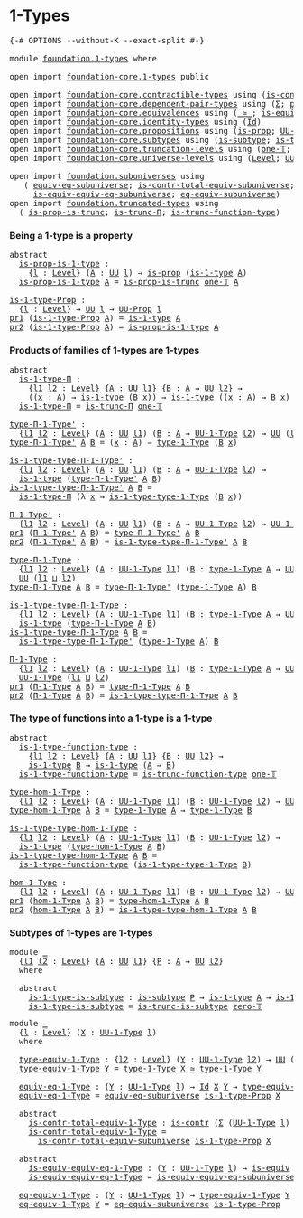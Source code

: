 # 1-Types

<pre class="Agda"><a id="20" class="Symbol">{-#</a> <a id="24" class="Keyword">OPTIONS</a> <a id="32" class="Pragma">--without-K</a> <a id="44" class="Pragma">--exact-split</a> <a id="58" class="Symbol">#-}</a>

<a id="63" class="Keyword">module</a> <a id="70" href="foundation.1-types.html" class="Module">foundation.1-types</a> <a id="89" class="Keyword">where</a>

<a id="96" class="Keyword">open</a> <a id="101" class="Keyword">import</a> <a id="108" href="foundation-core.1-types.html" class="Module">foundation-core.1-types</a> <a id="132" class="Keyword">public</a>

<a id="140" class="Keyword">open</a> <a id="145" class="Keyword">import</a> <a id="152" href="foundation-core.contractible-types.html" class="Module">foundation-core.contractible-types</a> <a id="187" class="Keyword">using</a> <a id="193" class="Symbol">(</a><a id="194" href="foundation-core.contractible-types.html#925" class="Function">is-contr</a><a id="202" class="Symbol">)</a>
<a id="204" class="Keyword">open</a> <a id="209" class="Keyword">import</a> <a id="216" href="foundation-core.dependent-pair-types.html" class="Module">foundation-core.dependent-pair-types</a> <a id="253" class="Keyword">using</a> <a id="259" class="Symbol">(</a><a id="260" href="foundation-core.dependent-pair-types.html#502" class="Record">Σ</a><a id="261" class="Symbol">;</a> <a id="263" href="foundation-core.dependent-pair-types.html#575" class="InductiveConstructor">pair</a><a id="267" class="Symbol">;</a> <a id="269" href="foundation-core.dependent-pair-types.html#592" class="Field">pr1</a><a id="272" class="Symbol">;</a> <a id="274" href="foundation-core.dependent-pair-types.html#604" class="Field">pr2</a><a id="277" class="Symbol">)</a>
<a id="279" class="Keyword">open</a> <a id="284" class="Keyword">import</a> <a id="291" href="foundation-core.equivalences.html" class="Module">foundation-core.equivalences</a> <a id="320" class="Keyword">using</a> <a id="326" class="Symbol">(</a><a id="327" href="foundation-core.equivalences.html#1607" class="Function Operator">_≃_</a><a id="330" class="Symbol">;</a> <a id="332" href="foundation-core.equivalences.html#1542" class="Function">is-equiv</a><a id="340" class="Symbol">)</a>
<a id="342" class="Keyword">open</a> <a id="347" class="Keyword">import</a> <a id="354" href="foundation-core.identity-types.html" class="Module">foundation-core.identity-types</a> <a id="385" class="Keyword">using</a> <a id="391" class="Symbol">(</a><a id="392" href="foundation-core.identity-types.html#641" class="Datatype">Id</a><a id="394" class="Symbol">)</a>
<a id="396" class="Keyword">open</a> <a id="401" class="Keyword">import</a> <a id="408" href="foundation-core.propositions.html" class="Module">foundation-core.propositions</a> <a id="437" class="Keyword">using</a> <a id="443" class="Symbol">(</a><a id="444" href="foundation-core.propositions.html#1246" class="Function">is-prop</a><a id="451" class="Symbol">;</a> <a id="453" href="foundation-core.propositions.html#1322" class="Function">UU-Prop</a><a id="460" class="Symbol">)</a>
<a id="462" class="Keyword">open</a> <a id="467" class="Keyword">import</a> <a id="474" href="foundation-core.subtypes.html" class="Module">foundation-core.subtypes</a> <a id="499" class="Keyword">using</a> <a id="505" class="Symbol">(</a><a id="506" href="foundation-core.subtypes.html#1875" class="Function">is-subtype</a><a id="516" class="Symbol">;</a> <a id="518" href="foundation-core.subtypes.html#3910" class="Function">is-trunc-is-subtype</a><a id="537" class="Symbol">)</a>
<a id="539" class="Keyword">open</a> <a id="544" class="Keyword">import</a> <a id="551" href="foundation-core.truncation-levels.html" class="Module">foundation-core.truncation-levels</a> <a id="585" class="Keyword">using</a> <a id="591" class="Symbol">(</a><a id="592" href="foundation-core.truncation-levels.html#517" class="Function">one-𝕋</a><a id="597" class="Symbol">;</a> <a id="599" href="foundation-core.truncation-levels.html#479" class="Function">zero-𝕋</a><a id="605" class="Symbol">)</a>
<a id="607" class="Keyword">open</a> <a id="612" class="Keyword">import</a> <a id="619" href="foundation-core.universe-levels.html" class="Module">foundation-core.universe-levels</a> <a id="651" class="Keyword">using</a> <a id="657" class="Symbol">(</a><a id="658" href="Agda.Primitive.html#597" class="Postulate">Level</a><a id="663" class="Symbol">;</a> <a id="665" href="foundation-core.universe-levels.html#222" class="Primitive">UU</a><a id="667" class="Symbol">;</a> <a id="669" href="Agda.Primitive.html#810" class="Primitive Operator">_⊔_</a><a id="672" class="Symbol">)</a>

<a id="675" class="Keyword">open</a> <a id="680" class="Keyword">import</a> <a id="687" href="foundation.subuniverses.html" class="Module">foundation.subuniverses</a> <a id="711" class="Keyword">using</a>
   <a id="720" class="Symbol">(</a> <a id="722" href="foundation.subuniverses.html#2900" class="Function">equiv-eq-subuniverse</a><a id="742" class="Symbol">;</a> <a id="744" href="foundation.subuniverses.html#3106" class="Function">is-contr-total-equiv-subuniverse</a><a id="776" class="Symbol">;</a>
     <a id="783" href="foundation.subuniverses.html#3486" class="Function">is-equiv-equiv-eq-subuniverse</a><a id="812" class="Symbol">;</a> <a id="814" href="foundation.subuniverses.html#3843" class="Function">eq-equiv-subuniverse</a><a id="834" class="Symbol">)</a>
<a id="836" class="Keyword">open</a> <a id="841" class="Keyword">import</a> <a id="848" href="foundation.truncated-types.html" class="Module">foundation.truncated-types</a> <a id="875" class="Keyword">using</a>
  <a id="883" class="Symbol">(</a> <a id="885" href="foundation.truncated-types.html#4273" class="Function">is-prop-is-trunc</a><a id="901" class="Symbol">;</a> <a id="903" href="foundation.truncated-types.html#1411" class="Function">is-trunc-Π</a><a id="913" class="Symbol">;</a> <a id="915" href="foundation.truncated-types.html#3261" class="Function">is-trunc-function-type</a><a id="937" class="Symbol">)</a>
</pre>
### Being a 1-type is a property

<pre class="Agda"><a id="986" class="Keyword">abstract</a>
  <a id="is-prop-is-1-type"></a><a id="997" href="foundation.1-types.html#997" class="Function">is-prop-is-1-type</a> <a id="1015" class="Symbol">:</a>
    <a id="1021" class="Symbol">{</a><a id="1022" href="foundation.1-types.html#1022" class="Bound">l</a> <a id="1024" class="Symbol">:</a> <a id="1026" href="Agda.Primitive.html#597" class="Postulate">Level</a><a id="1031" class="Symbol">}</a> <a id="1033" class="Symbol">(</a><a id="1034" href="foundation.1-types.html#1034" class="Bound">A</a> <a id="1036" class="Symbol">:</a> <a id="1038" href="foundation-core.universe-levels.html#222" class="Primitive">UU</a> <a id="1041" href="foundation.1-types.html#1022" class="Bound">l</a><a id="1042" class="Symbol">)</a> <a id="1044" class="Symbol">→</a> <a id="1046" href="foundation-core.propositions.html#1246" class="Function">is-prop</a> <a id="1054" class="Symbol">(</a><a id="1055" href="foundation-core.1-types.html#654" class="Function">is-1-type</a> <a id="1065" href="foundation.1-types.html#1034" class="Bound">A</a><a id="1066" class="Symbol">)</a>
  <a id="1070" href="foundation.1-types.html#997" class="Function">is-prop-is-1-type</a> <a id="1088" href="foundation.1-types.html#1088" class="Bound">A</a> <a id="1090" class="Symbol">=</a> <a id="1092" href="foundation.truncated-types.html#4273" class="Function">is-prop-is-trunc</a> <a id="1109" href="foundation-core.truncation-levels.html#517" class="Function">one-𝕋</a> <a id="1115" href="foundation.1-types.html#1088" class="Bound">A</a>

<a id="is-1-type-Prop"></a><a id="1118" href="foundation.1-types.html#1118" class="Function">is-1-type-Prop</a> <a id="1133" class="Symbol">:</a>
  <a id="1137" class="Symbol">{</a><a id="1138" href="foundation.1-types.html#1138" class="Bound">l</a> <a id="1140" class="Symbol">:</a> <a id="1142" href="Agda.Primitive.html#597" class="Postulate">Level</a><a id="1147" class="Symbol">}</a> <a id="1149" class="Symbol">→</a> <a id="1151" href="foundation-core.universe-levels.html#222" class="Primitive">UU</a> <a id="1154" href="foundation.1-types.html#1138" class="Bound">l</a> <a id="1156" class="Symbol">→</a> <a id="1158" href="foundation-core.propositions.html#1322" class="Function">UU-Prop</a> <a id="1166" href="foundation.1-types.html#1138" class="Bound">l</a>
<a id="1168" href="foundation-core.dependent-pair-types.html#592" class="Field">pr1</a> <a id="1172" class="Symbol">(</a><a id="1173" href="foundation.1-types.html#1118" class="Function">is-1-type-Prop</a> <a id="1188" href="foundation.1-types.html#1188" class="Bound">A</a><a id="1189" class="Symbol">)</a> <a id="1191" class="Symbol">=</a> <a id="1193" href="foundation-core.1-types.html#654" class="Function">is-1-type</a> <a id="1203" href="foundation.1-types.html#1188" class="Bound">A</a>
<a id="1205" href="foundation-core.dependent-pair-types.html#604" class="Field">pr2</a> <a id="1209" class="Symbol">(</a><a id="1210" href="foundation.1-types.html#1118" class="Function">is-1-type-Prop</a> <a id="1225" href="foundation.1-types.html#1225" class="Bound">A</a><a id="1226" class="Symbol">)</a> <a id="1228" class="Symbol">=</a> <a id="1230" href="foundation.1-types.html#997" class="Function">is-prop-is-1-type</a> <a id="1248" href="foundation.1-types.html#1225" class="Bound">A</a>
</pre>
### Products of families of 1-types are 1-types

<pre class="Agda"><a id="1312" class="Keyword">abstract</a>
  <a id="is-1-type-Π"></a><a id="1323" href="foundation.1-types.html#1323" class="Function">is-1-type-Π</a> <a id="1335" class="Symbol">:</a>
    <a id="1341" class="Symbol">{</a><a id="1342" href="foundation.1-types.html#1342" class="Bound">l1</a> <a id="1345" href="foundation.1-types.html#1345" class="Bound">l2</a> <a id="1348" class="Symbol">:</a> <a id="1350" href="Agda.Primitive.html#597" class="Postulate">Level</a><a id="1355" class="Symbol">}</a> <a id="1357" class="Symbol">{</a><a id="1358" href="foundation.1-types.html#1358" class="Bound">A</a> <a id="1360" class="Symbol">:</a> <a id="1362" href="foundation-core.universe-levels.html#222" class="Primitive">UU</a> <a id="1365" href="foundation.1-types.html#1342" class="Bound">l1</a><a id="1367" class="Symbol">}</a> <a id="1369" class="Symbol">{</a><a id="1370" href="foundation.1-types.html#1370" class="Bound">B</a> <a id="1372" class="Symbol">:</a> <a id="1374" href="foundation.1-types.html#1358" class="Bound">A</a> <a id="1376" class="Symbol">→</a> <a id="1378" href="foundation-core.universe-levels.html#222" class="Primitive">UU</a> <a id="1381" href="foundation.1-types.html#1345" class="Bound">l2</a><a id="1383" class="Symbol">}</a> <a id="1385" class="Symbol">→</a>
    <a id="1391" class="Symbol">((</a><a id="1393" href="foundation.1-types.html#1393" class="Bound">x</a> <a id="1395" class="Symbol">:</a> <a id="1397" href="foundation.1-types.html#1358" class="Bound">A</a><a id="1398" class="Symbol">)</a> <a id="1400" class="Symbol">→</a> <a id="1402" href="foundation-core.1-types.html#654" class="Function">is-1-type</a> <a id="1412" class="Symbol">(</a><a id="1413" href="foundation.1-types.html#1370" class="Bound">B</a> <a id="1415" href="foundation.1-types.html#1393" class="Bound">x</a><a id="1416" class="Symbol">))</a> <a id="1419" class="Symbol">→</a> <a id="1421" href="foundation-core.1-types.html#654" class="Function">is-1-type</a> <a id="1431" class="Symbol">((</a><a id="1433" href="foundation.1-types.html#1433" class="Bound">x</a> <a id="1435" class="Symbol">:</a> <a id="1437" href="foundation.1-types.html#1358" class="Bound">A</a><a id="1438" class="Symbol">)</a> <a id="1440" class="Symbol">→</a> <a id="1442" href="foundation.1-types.html#1370" class="Bound">B</a> <a id="1444" href="foundation.1-types.html#1433" class="Bound">x</a><a id="1445" class="Symbol">)</a>
  <a id="1449" href="foundation.1-types.html#1323" class="Function">is-1-type-Π</a> <a id="1461" class="Symbol">=</a> <a id="1463" href="foundation.truncated-types.html#1411" class="Function">is-trunc-Π</a> <a id="1474" href="foundation-core.truncation-levels.html#517" class="Function">one-𝕋</a>

<a id="type-Π-1-Type&#39;"></a><a id="1481" href="foundation.1-types.html#1481" class="Function">type-Π-1-Type&#39;</a> <a id="1496" class="Symbol">:</a>
  <a id="1500" class="Symbol">{</a><a id="1501" href="foundation.1-types.html#1501" class="Bound">l1</a> <a id="1504" href="foundation.1-types.html#1504" class="Bound">l2</a> <a id="1507" class="Symbol">:</a> <a id="1509" href="Agda.Primitive.html#597" class="Postulate">Level</a><a id="1514" class="Symbol">}</a> <a id="1516" class="Symbol">(</a><a id="1517" href="foundation.1-types.html#1517" class="Bound">A</a> <a id="1519" class="Symbol">:</a> <a id="1521" href="foundation-core.universe-levels.html#222" class="Primitive">UU</a> <a id="1524" href="foundation.1-types.html#1501" class="Bound">l1</a><a id="1526" class="Symbol">)</a> <a id="1528" class="Symbol">(</a><a id="1529" href="foundation.1-types.html#1529" class="Bound">B</a> <a id="1531" class="Symbol">:</a> <a id="1533" href="foundation.1-types.html#1517" class="Bound">A</a> <a id="1535" class="Symbol">→</a> <a id="1537" href="foundation-core.1-types.html#720" class="Function">UU-1-Type</a> <a id="1547" href="foundation.1-types.html#1504" class="Bound">l2</a><a id="1549" class="Symbol">)</a> <a id="1551" class="Symbol">→</a> <a id="1553" href="foundation-core.universe-levels.html#222" class="Primitive">UU</a> <a id="1556" class="Symbol">(</a><a id="1557" href="foundation.1-types.html#1501" class="Bound">l1</a> <a id="1560" href="Agda.Primitive.html#810" class="Primitive Operator">⊔</a> <a id="1562" href="foundation.1-types.html#1504" class="Bound">l2</a><a id="1564" class="Symbol">)</a>
<a id="1566" href="foundation.1-types.html#1481" class="Function">type-Π-1-Type&#39;</a> <a id="1581" href="foundation.1-types.html#1581" class="Bound">A</a> <a id="1583" href="foundation.1-types.html#1583" class="Bound">B</a> <a id="1585" class="Symbol">=</a> <a id="1587" class="Symbol">(</a><a id="1588" href="foundation.1-types.html#1588" class="Bound">x</a> <a id="1590" class="Symbol">:</a> <a id="1592" href="foundation.1-types.html#1581" class="Bound">A</a><a id="1593" class="Symbol">)</a> <a id="1595" class="Symbol">→</a> <a id="1597" href="foundation-core.1-types.html#792" class="Function">type-1-Type</a> <a id="1609" class="Symbol">(</a><a id="1610" href="foundation.1-types.html#1583" class="Bound">B</a> <a id="1612" href="foundation.1-types.html#1588" class="Bound">x</a><a id="1613" class="Symbol">)</a>

<a id="is-1-type-type-Π-1-Type&#39;"></a><a id="1616" href="foundation.1-types.html#1616" class="Function">is-1-type-type-Π-1-Type&#39;</a> <a id="1641" class="Symbol">:</a>
  <a id="1645" class="Symbol">{</a><a id="1646" href="foundation.1-types.html#1646" class="Bound">l1</a> <a id="1649" href="foundation.1-types.html#1649" class="Bound">l2</a> <a id="1652" class="Symbol">:</a> <a id="1654" href="Agda.Primitive.html#597" class="Postulate">Level</a><a id="1659" class="Symbol">}</a> <a id="1661" class="Symbol">(</a><a id="1662" href="foundation.1-types.html#1662" class="Bound">A</a> <a id="1664" class="Symbol">:</a> <a id="1666" href="foundation-core.universe-levels.html#222" class="Primitive">UU</a> <a id="1669" href="foundation.1-types.html#1646" class="Bound">l1</a><a id="1671" class="Symbol">)</a> <a id="1673" class="Symbol">(</a><a id="1674" href="foundation.1-types.html#1674" class="Bound">B</a> <a id="1676" class="Symbol">:</a> <a id="1678" href="foundation.1-types.html#1662" class="Bound">A</a> <a id="1680" class="Symbol">→</a> <a id="1682" href="foundation-core.1-types.html#720" class="Function">UU-1-Type</a> <a id="1692" href="foundation.1-types.html#1649" class="Bound">l2</a><a id="1694" class="Symbol">)</a> <a id="1696" class="Symbol">→</a>
  <a id="1700" href="foundation-core.1-types.html#654" class="Function">is-1-type</a> <a id="1710" class="Symbol">(</a><a id="1711" href="foundation.1-types.html#1481" class="Function">type-Π-1-Type&#39;</a> <a id="1726" href="foundation.1-types.html#1662" class="Bound">A</a> <a id="1728" href="foundation.1-types.html#1674" class="Bound">B</a><a id="1729" class="Symbol">)</a>
<a id="1731" href="foundation.1-types.html#1616" class="Function">is-1-type-type-Π-1-Type&#39;</a> <a id="1756" href="foundation.1-types.html#1756" class="Bound">A</a> <a id="1758" href="foundation.1-types.html#1758" class="Bound">B</a> <a id="1760" class="Symbol">=</a>
  <a id="1764" href="foundation.1-types.html#1323" class="Function">is-1-type-Π</a> <a id="1776" class="Symbol">(λ</a> <a id="1779" href="foundation.1-types.html#1779" class="Bound">x</a> <a id="1781" class="Symbol">→</a> <a id="1783" href="foundation-core.1-types.html#869" class="Function">is-1-type-type-1-Type</a> <a id="1805" class="Symbol">(</a><a id="1806" href="foundation.1-types.html#1758" class="Bound">B</a> <a id="1808" href="foundation.1-types.html#1779" class="Bound">x</a><a id="1809" class="Symbol">))</a>

<a id="Π-1-Type&#39;"></a><a id="1813" href="foundation.1-types.html#1813" class="Function">Π-1-Type&#39;</a> <a id="1823" class="Symbol">:</a>
  <a id="1827" class="Symbol">{</a><a id="1828" href="foundation.1-types.html#1828" class="Bound">l1</a> <a id="1831" href="foundation.1-types.html#1831" class="Bound">l2</a> <a id="1834" class="Symbol">:</a> <a id="1836" href="Agda.Primitive.html#597" class="Postulate">Level</a><a id="1841" class="Symbol">}</a> <a id="1843" class="Symbol">(</a><a id="1844" href="foundation.1-types.html#1844" class="Bound">A</a> <a id="1846" class="Symbol">:</a> <a id="1848" href="foundation-core.universe-levels.html#222" class="Primitive">UU</a> <a id="1851" href="foundation.1-types.html#1828" class="Bound">l1</a><a id="1853" class="Symbol">)</a> <a id="1855" class="Symbol">(</a><a id="1856" href="foundation.1-types.html#1856" class="Bound">B</a> <a id="1858" class="Symbol">:</a> <a id="1860" href="foundation.1-types.html#1844" class="Bound">A</a> <a id="1862" class="Symbol">→</a> <a id="1864" href="foundation-core.1-types.html#720" class="Function">UU-1-Type</a> <a id="1874" href="foundation.1-types.html#1831" class="Bound">l2</a><a id="1876" class="Symbol">)</a> <a id="1878" class="Symbol">→</a> <a id="1880" href="foundation-core.1-types.html#720" class="Function">UU-1-Type</a> <a id="1890" class="Symbol">(</a><a id="1891" href="foundation.1-types.html#1828" class="Bound">l1</a> <a id="1894" href="Agda.Primitive.html#810" class="Primitive Operator">⊔</a> <a id="1896" href="foundation.1-types.html#1831" class="Bound">l2</a><a id="1898" class="Symbol">)</a>
<a id="1900" href="foundation-core.dependent-pair-types.html#592" class="Field">pr1</a> <a id="1904" class="Symbol">(</a><a id="1905" href="foundation.1-types.html#1813" class="Function">Π-1-Type&#39;</a> <a id="1915" href="foundation.1-types.html#1915" class="Bound">A</a> <a id="1917" href="foundation.1-types.html#1917" class="Bound">B</a><a id="1918" class="Symbol">)</a> <a id="1920" class="Symbol">=</a> <a id="1922" href="foundation.1-types.html#1481" class="Function">type-Π-1-Type&#39;</a> <a id="1937" href="foundation.1-types.html#1915" class="Bound">A</a> <a id="1939" href="foundation.1-types.html#1917" class="Bound">B</a>
<a id="1941" href="foundation-core.dependent-pair-types.html#604" class="Field">pr2</a> <a id="1945" class="Symbol">(</a><a id="1946" href="foundation.1-types.html#1813" class="Function">Π-1-Type&#39;</a> <a id="1956" href="foundation.1-types.html#1956" class="Bound">A</a> <a id="1958" href="foundation.1-types.html#1958" class="Bound">B</a><a id="1959" class="Symbol">)</a> <a id="1961" class="Symbol">=</a> <a id="1963" href="foundation.1-types.html#1616" class="Function">is-1-type-type-Π-1-Type&#39;</a> <a id="1988" href="foundation.1-types.html#1956" class="Bound">A</a> <a id="1990" href="foundation.1-types.html#1958" class="Bound">B</a>

<a id="type-Π-1-Type"></a><a id="1993" href="foundation.1-types.html#1993" class="Function">type-Π-1-Type</a> <a id="2007" class="Symbol">:</a>
  <a id="2011" class="Symbol">{</a><a id="2012" href="foundation.1-types.html#2012" class="Bound">l1</a> <a id="2015" href="foundation.1-types.html#2015" class="Bound">l2</a> <a id="2018" class="Symbol">:</a> <a id="2020" href="Agda.Primitive.html#597" class="Postulate">Level</a><a id="2025" class="Symbol">}</a> <a id="2027" class="Symbol">(</a><a id="2028" href="foundation.1-types.html#2028" class="Bound">A</a> <a id="2030" class="Symbol">:</a> <a id="2032" href="foundation-core.1-types.html#720" class="Function">UU-1-Type</a> <a id="2042" href="foundation.1-types.html#2012" class="Bound">l1</a><a id="2044" class="Symbol">)</a> <a id="2046" class="Symbol">(</a><a id="2047" href="foundation.1-types.html#2047" class="Bound">B</a> <a id="2049" class="Symbol">:</a> <a id="2051" href="foundation-core.1-types.html#792" class="Function">type-1-Type</a> <a id="2063" href="foundation.1-types.html#2028" class="Bound">A</a> <a id="2065" class="Symbol">→</a> <a id="2067" href="foundation-core.1-types.html#720" class="Function">UU-1-Type</a> <a id="2077" href="foundation.1-types.html#2015" class="Bound">l2</a><a id="2079" class="Symbol">)</a> <a id="2081" class="Symbol">→</a>
  <a id="2085" href="foundation-core.universe-levels.html#222" class="Primitive">UU</a> <a id="2088" class="Symbol">(</a><a id="2089" href="foundation.1-types.html#2012" class="Bound">l1</a> <a id="2092" href="Agda.Primitive.html#810" class="Primitive Operator">⊔</a> <a id="2094" href="foundation.1-types.html#2015" class="Bound">l2</a><a id="2096" class="Symbol">)</a>
<a id="2098" href="foundation.1-types.html#1993" class="Function">type-Π-1-Type</a> <a id="2112" href="foundation.1-types.html#2112" class="Bound">A</a> <a id="2114" href="foundation.1-types.html#2114" class="Bound">B</a> <a id="2116" class="Symbol">=</a> <a id="2118" href="foundation.1-types.html#1481" class="Function">type-Π-1-Type&#39;</a> <a id="2133" class="Symbol">(</a><a id="2134" href="foundation-core.1-types.html#792" class="Function">type-1-Type</a> <a id="2146" href="foundation.1-types.html#2112" class="Bound">A</a><a id="2147" class="Symbol">)</a> <a id="2149" href="foundation.1-types.html#2114" class="Bound">B</a>

<a id="is-1-type-type-Π-1-Type"></a><a id="2152" href="foundation.1-types.html#2152" class="Function">is-1-type-type-Π-1-Type</a> <a id="2176" class="Symbol">:</a>
  <a id="2180" class="Symbol">{</a><a id="2181" href="foundation.1-types.html#2181" class="Bound">l1</a> <a id="2184" href="foundation.1-types.html#2184" class="Bound">l2</a> <a id="2187" class="Symbol">:</a> <a id="2189" href="Agda.Primitive.html#597" class="Postulate">Level</a><a id="2194" class="Symbol">}</a> <a id="2196" class="Symbol">(</a><a id="2197" href="foundation.1-types.html#2197" class="Bound">A</a> <a id="2199" class="Symbol">:</a> <a id="2201" href="foundation-core.1-types.html#720" class="Function">UU-1-Type</a> <a id="2211" href="foundation.1-types.html#2181" class="Bound">l1</a><a id="2213" class="Symbol">)</a> <a id="2215" class="Symbol">(</a><a id="2216" href="foundation.1-types.html#2216" class="Bound">B</a> <a id="2218" class="Symbol">:</a> <a id="2220" href="foundation-core.1-types.html#792" class="Function">type-1-Type</a> <a id="2232" href="foundation.1-types.html#2197" class="Bound">A</a> <a id="2234" class="Symbol">→</a> <a id="2236" href="foundation-core.1-types.html#720" class="Function">UU-1-Type</a> <a id="2246" href="foundation.1-types.html#2184" class="Bound">l2</a><a id="2248" class="Symbol">)</a> <a id="2250" class="Symbol">→</a>
  <a id="2254" href="foundation-core.1-types.html#654" class="Function">is-1-type</a> <a id="2264" class="Symbol">(</a><a id="2265" href="foundation.1-types.html#1993" class="Function">type-Π-1-Type</a> <a id="2279" href="foundation.1-types.html#2197" class="Bound">A</a> <a id="2281" href="foundation.1-types.html#2216" class="Bound">B</a><a id="2282" class="Symbol">)</a>
<a id="2284" href="foundation.1-types.html#2152" class="Function">is-1-type-type-Π-1-Type</a> <a id="2308" href="foundation.1-types.html#2308" class="Bound">A</a> <a id="2310" href="foundation.1-types.html#2310" class="Bound">B</a> <a id="2312" class="Symbol">=</a>
  <a id="2316" href="foundation.1-types.html#1616" class="Function">is-1-type-type-Π-1-Type&#39;</a> <a id="2341" class="Symbol">(</a><a id="2342" href="foundation-core.1-types.html#792" class="Function">type-1-Type</a> <a id="2354" href="foundation.1-types.html#2308" class="Bound">A</a><a id="2355" class="Symbol">)</a> <a id="2357" href="foundation.1-types.html#2310" class="Bound">B</a>

<a id="Π-1-Type"></a><a id="2360" href="foundation.1-types.html#2360" class="Function">Π-1-Type</a> <a id="2369" class="Symbol">:</a>
  <a id="2373" class="Symbol">{</a><a id="2374" href="foundation.1-types.html#2374" class="Bound">l1</a> <a id="2377" href="foundation.1-types.html#2377" class="Bound">l2</a> <a id="2380" class="Symbol">:</a> <a id="2382" href="Agda.Primitive.html#597" class="Postulate">Level</a><a id="2387" class="Symbol">}</a> <a id="2389" class="Symbol">(</a><a id="2390" href="foundation.1-types.html#2390" class="Bound">A</a> <a id="2392" class="Symbol">:</a> <a id="2394" href="foundation-core.1-types.html#720" class="Function">UU-1-Type</a> <a id="2404" href="foundation.1-types.html#2374" class="Bound">l1</a><a id="2406" class="Symbol">)</a> <a id="2408" class="Symbol">(</a><a id="2409" href="foundation.1-types.html#2409" class="Bound">B</a> <a id="2411" class="Symbol">:</a> <a id="2413" href="foundation-core.1-types.html#792" class="Function">type-1-Type</a> <a id="2425" href="foundation.1-types.html#2390" class="Bound">A</a> <a id="2427" class="Symbol">→</a> <a id="2429" href="foundation-core.1-types.html#720" class="Function">UU-1-Type</a> <a id="2439" href="foundation.1-types.html#2377" class="Bound">l2</a><a id="2441" class="Symbol">)</a> <a id="2443" class="Symbol">→</a>
  <a id="2447" href="foundation-core.1-types.html#720" class="Function">UU-1-Type</a> <a id="2457" class="Symbol">(</a><a id="2458" href="foundation.1-types.html#2374" class="Bound">l1</a> <a id="2461" href="Agda.Primitive.html#810" class="Primitive Operator">⊔</a> <a id="2463" href="foundation.1-types.html#2377" class="Bound">l2</a><a id="2465" class="Symbol">)</a>
<a id="2467" href="foundation-core.dependent-pair-types.html#592" class="Field">pr1</a> <a id="2471" class="Symbol">(</a><a id="2472" href="foundation.1-types.html#2360" class="Function">Π-1-Type</a> <a id="2481" href="foundation.1-types.html#2481" class="Bound">A</a> <a id="2483" href="foundation.1-types.html#2483" class="Bound">B</a><a id="2484" class="Symbol">)</a> <a id="2486" class="Symbol">=</a> <a id="2488" href="foundation.1-types.html#1993" class="Function">type-Π-1-Type</a> <a id="2502" href="foundation.1-types.html#2481" class="Bound">A</a> <a id="2504" href="foundation.1-types.html#2483" class="Bound">B</a>
<a id="2506" href="foundation-core.dependent-pair-types.html#604" class="Field">pr2</a> <a id="2510" class="Symbol">(</a><a id="2511" href="foundation.1-types.html#2360" class="Function">Π-1-Type</a> <a id="2520" href="foundation.1-types.html#2520" class="Bound">A</a> <a id="2522" href="foundation.1-types.html#2522" class="Bound">B</a><a id="2523" class="Symbol">)</a> <a id="2525" class="Symbol">=</a> <a id="2527" href="foundation.1-types.html#2152" class="Function">is-1-type-type-Π-1-Type</a> <a id="2551" href="foundation.1-types.html#2520" class="Bound">A</a> <a id="2553" href="foundation.1-types.html#2522" class="Bound">B</a>
</pre>
### The type of functions into a 1-type is a 1-type

<pre class="Agda"><a id="2621" class="Keyword">abstract</a>
  <a id="is-1-type-function-type"></a><a id="2632" href="foundation.1-types.html#2632" class="Function">is-1-type-function-type</a> <a id="2656" class="Symbol">:</a>
    <a id="2662" class="Symbol">{</a><a id="2663" href="foundation.1-types.html#2663" class="Bound">l1</a> <a id="2666" href="foundation.1-types.html#2666" class="Bound">l2</a> <a id="2669" class="Symbol">:</a> <a id="2671" href="Agda.Primitive.html#597" class="Postulate">Level</a><a id="2676" class="Symbol">}</a> <a id="2678" class="Symbol">{</a><a id="2679" href="foundation.1-types.html#2679" class="Bound">A</a> <a id="2681" class="Symbol">:</a> <a id="2683" href="foundation-core.universe-levels.html#222" class="Primitive">UU</a> <a id="2686" href="foundation.1-types.html#2663" class="Bound">l1</a><a id="2688" class="Symbol">}</a> <a id="2690" class="Symbol">{</a><a id="2691" href="foundation.1-types.html#2691" class="Bound">B</a> <a id="2693" class="Symbol">:</a> <a id="2695" href="foundation-core.universe-levels.html#222" class="Primitive">UU</a> <a id="2698" href="foundation.1-types.html#2666" class="Bound">l2</a><a id="2700" class="Symbol">}</a> <a id="2702" class="Symbol">→</a>
    <a id="2708" href="foundation-core.1-types.html#654" class="Function">is-1-type</a> <a id="2718" href="foundation.1-types.html#2691" class="Bound">B</a> <a id="2720" class="Symbol">→</a> <a id="2722" href="foundation-core.1-types.html#654" class="Function">is-1-type</a> <a id="2732" class="Symbol">(</a><a id="2733" href="foundation.1-types.html#2679" class="Bound">A</a> <a id="2735" class="Symbol">→</a> <a id="2737" href="foundation.1-types.html#2691" class="Bound">B</a><a id="2738" class="Symbol">)</a>
  <a id="2742" href="foundation.1-types.html#2632" class="Function">is-1-type-function-type</a> <a id="2766" class="Symbol">=</a> <a id="2768" href="foundation.truncated-types.html#3261" class="Function">is-trunc-function-type</a> <a id="2791" href="foundation-core.truncation-levels.html#517" class="Function">one-𝕋</a>

<a id="type-hom-1-Type"></a><a id="2798" href="foundation.1-types.html#2798" class="Function">type-hom-1-Type</a> <a id="2814" class="Symbol">:</a>
  <a id="2818" class="Symbol">{</a><a id="2819" href="foundation.1-types.html#2819" class="Bound">l1</a> <a id="2822" href="foundation.1-types.html#2822" class="Bound">l2</a> <a id="2825" class="Symbol">:</a> <a id="2827" href="Agda.Primitive.html#597" class="Postulate">Level</a><a id="2832" class="Symbol">}</a> <a id="2834" class="Symbol">(</a><a id="2835" href="foundation.1-types.html#2835" class="Bound">A</a> <a id="2837" class="Symbol">:</a> <a id="2839" href="foundation-core.1-types.html#720" class="Function">UU-1-Type</a> <a id="2849" href="foundation.1-types.html#2819" class="Bound">l1</a><a id="2851" class="Symbol">)</a> <a id="2853" class="Symbol">(</a><a id="2854" href="foundation.1-types.html#2854" class="Bound">B</a> <a id="2856" class="Symbol">:</a> <a id="2858" href="foundation-core.1-types.html#720" class="Function">UU-1-Type</a> <a id="2868" href="foundation.1-types.html#2822" class="Bound">l2</a><a id="2870" class="Symbol">)</a> <a id="2872" class="Symbol">→</a> <a id="2874" href="foundation-core.universe-levels.html#222" class="Primitive">UU</a> <a id="2877" class="Symbol">(</a><a id="2878" href="foundation.1-types.html#2819" class="Bound">l1</a> <a id="2881" href="Agda.Primitive.html#810" class="Primitive Operator">⊔</a> <a id="2883" href="foundation.1-types.html#2822" class="Bound">l2</a><a id="2885" class="Symbol">)</a>
<a id="2887" href="foundation.1-types.html#2798" class="Function">type-hom-1-Type</a> <a id="2903" href="foundation.1-types.html#2903" class="Bound">A</a> <a id="2905" href="foundation.1-types.html#2905" class="Bound">B</a> <a id="2907" class="Symbol">=</a> <a id="2909" href="foundation-core.1-types.html#792" class="Function">type-1-Type</a> <a id="2921" href="foundation.1-types.html#2903" class="Bound">A</a> <a id="2923" class="Symbol">→</a> <a id="2925" href="foundation-core.1-types.html#792" class="Function">type-1-Type</a> <a id="2937" href="foundation.1-types.html#2905" class="Bound">B</a>

<a id="is-1-type-type-hom-1-Type"></a><a id="2940" href="foundation.1-types.html#2940" class="Function">is-1-type-type-hom-1-Type</a> <a id="2966" class="Symbol">:</a>
  <a id="2970" class="Symbol">{</a><a id="2971" href="foundation.1-types.html#2971" class="Bound">l1</a> <a id="2974" href="foundation.1-types.html#2974" class="Bound">l2</a> <a id="2977" class="Symbol">:</a> <a id="2979" href="Agda.Primitive.html#597" class="Postulate">Level</a><a id="2984" class="Symbol">}</a> <a id="2986" class="Symbol">(</a><a id="2987" href="foundation.1-types.html#2987" class="Bound">A</a> <a id="2989" class="Symbol">:</a> <a id="2991" href="foundation-core.1-types.html#720" class="Function">UU-1-Type</a> <a id="3001" href="foundation.1-types.html#2971" class="Bound">l1</a><a id="3003" class="Symbol">)</a> <a id="3005" class="Symbol">(</a><a id="3006" href="foundation.1-types.html#3006" class="Bound">B</a> <a id="3008" class="Symbol">:</a> <a id="3010" href="foundation-core.1-types.html#720" class="Function">UU-1-Type</a> <a id="3020" href="foundation.1-types.html#2974" class="Bound">l2</a><a id="3022" class="Symbol">)</a> <a id="3024" class="Symbol">→</a>
  <a id="3028" href="foundation-core.1-types.html#654" class="Function">is-1-type</a> <a id="3038" class="Symbol">(</a><a id="3039" href="foundation.1-types.html#2798" class="Function">type-hom-1-Type</a> <a id="3055" href="foundation.1-types.html#2987" class="Bound">A</a> <a id="3057" href="foundation.1-types.html#3006" class="Bound">B</a><a id="3058" class="Symbol">)</a>
<a id="3060" href="foundation.1-types.html#2940" class="Function">is-1-type-type-hom-1-Type</a> <a id="3086" href="foundation.1-types.html#3086" class="Bound">A</a> <a id="3088" href="foundation.1-types.html#3088" class="Bound">B</a> <a id="3090" class="Symbol">=</a>
  <a id="3094" href="foundation.1-types.html#2632" class="Function">is-1-type-function-type</a> <a id="3118" class="Symbol">(</a><a id="3119" href="foundation-core.1-types.html#869" class="Function">is-1-type-type-1-Type</a> <a id="3141" href="foundation.1-types.html#3088" class="Bound">B</a><a id="3142" class="Symbol">)</a>

<a id="hom-1-Type"></a><a id="3145" href="foundation.1-types.html#3145" class="Function">hom-1-Type</a> <a id="3156" class="Symbol">:</a>
  <a id="3160" class="Symbol">{</a><a id="3161" href="foundation.1-types.html#3161" class="Bound">l1</a> <a id="3164" href="foundation.1-types.html#3164" class="Bound">l2</a> <a id="3167" class="Symbol">:</a> <a id="3169" href="Agda.Primitive.html#597" class="Postulate">Level</a><a id="3174" class="Symbol">}</a> <a id="3176" class="Symbol">(</a><a id="3177" href="foundation.1-types.html#3177" class="Bound">A</a> <a id="3179" class="Symbol">:</a> <a id="3181" href="foundation-core.1-types.html#720" class="Function">UU-1-Type</a> <a id="3191" href="foundation.1-types.html#3161" class="Bound">l1</a><a id="3193" class="Symbol">)</a> <a id="3195" class="Symbol">(</a><a id="3196" href="foundation.1-types.html#3196" class="Bound">B</a> <a id="3198" class="Symbol">:</a> <a id="3200" href="foundation-core.1-types.html#720" class="Function">UU-1-Type</a> <a id="3210" href="foundation.1-types.html#3164" class="Bound">l2</a><a id="3212" class="Symbol">)</a> <a id="3214" class="Symbol">→</a> <a id="3216" href="foundation-core.1-types.html#720" class="Function">UU-1-Type</a> <a id="3226" class="Symbol">(</a><a id="3227" href="foundation.1-types.html#3161" class="Bound">l1</a> <a id="3230" href="Agda.Primitive.html#810" class="Primitive Operator">⊔</a> <a id="3232" href="foundation.1-types.html#3164" class="Bound">l2</a><a id="3234" class="Symbol">)</a>
<a id="3236" href="foundation-core.dependent-pair-types.html#592" class="Field">pr1</a> <a id="3240" class="Symbol">(</a><a id="3241" href="foundation.1-types.html#3145" class="Function">hom-1-Type</a> <a id="3252" href="foundation.1-types.html#3252" class="Bound">A</a> <a id="3254" href="foundation.1-types.html#3254" class="Bound">B</a><a id="3255" class="Symbol">)</a> <a id="3257" class="Symbol">=</a> <a id="3259" href="foundation.1-types.html#2798" class="Function">type-hom-1-Type</a> <a id="3275" href="foundation.1-types.html#3252" class="Bound">A</a> <a id="3277" href="foundation.1-types.html#3254" class="Bound">B</a>
<a id="3279" href="foundation-core.dependent-pair-types.html#604" class="Field">pr2</a> <a id="3283" class="Symbol">(</a><a id="3284" href="foundation.1-types.html#3145" class="Function">hom-1-Type</a> <a id="3295" href="foundation.1-types.html#3295" class="Bound">A</a> <a id="3297" href="foundation.1-types.html#3297" class="Bound">B</a><a id="3298" class="Symbol">)</a> <a id="3300" class="Symbol">=</a> <a id="3302" href="foundation.1-types.html#2940" class="Function">is-1-type-type-hom-1-Type</a> <a id="3328" href="foundation.1-types.html#3295" class="Bound">A</a> <a id="3330" href="foundation.1-types.html#3297" class="Bound">B</a>
</pre>
### Subtypes of 1-types are 1-types

<pre class="Agda"><a id="3382" class="Keyword">module</a> <a id="3389" href="foundation.1-types.html#3389" class="Module">_</a>
  <a id="3393" class="Symbol">{</a><a id="3394" href="foundation.1-types.html#3394" class="Bound">l1</a> <a id="3397" href="foundation.1-types.html#3397" class="Bound">l2</a> <a id="3400" class="Symbol">:</a> <a id="3402" href="Agda.Primitive.html#597" class="Postulate">Level</a><a id="3407" class="Symbol">}</a> <a id="3409" class="Symbol">{</a><a id="3410" href="foundation.1-types.html#3410" class="Bound">A</a> <a id="3412" class="Symbol">:</a> <a id="3414" href="foundation-core.universe-levels.html#222" class="Primitive">UU</a> <a id="3417" href="foundation.1-types.html#3394" class="Bound">l1</a><a id="3419" class="Symbol">}</a> <a id="3421" class="Symbol">{</a><a id="3422" href="foundation.1-types.html#3422" class="Bound">P</a> <a id="3424" class="Symbol">:</a> <a id="3426" href="foundation.1-types.html#3410" class="Bound">A</a> <a id="3428" class="Symbol">→</a> <a id="3430" href="foundation-core.universe-levels.html#222" class="Primitive">UU</a> <a id="3433" href="foundation.1-types.html#3397" class="Bound">l2</a><a id="3435" class="Symbol">}</a>
  <a id="3439" class="Keyword">where</a>

  <a id="3448" class="Keyword">abstract</a>
    <a id="3461" href="foundation.1-types.html#3461" class="Function">is-1-type-is-subtype</a> <a id="3482" class="Symbol">:</a> <a id="3484" href="foundation-core.subtypes.html#1875" class="Function">is-subtype</a> <a id="3495" href="foundation.1-types.html#3422" class="Bound">P</a> <a id="3497" class="Symbol">→</a> <a id="3499" href="foundation-core.1-types.html#654" class="Function">is-1-type</a> <a id="3509" href="foundation.1-types.html#3410" class="Bound">A</a> <a id="3511" class="Symbol">→</a> <a id="3513" href="foundation-core.1-types.html#654" class="Function">is-1-type</a> <a id="3523" class="Symbol">(</a><a id="3524" href="foundation-core.dependent-pair-types.html#502" class="Record">Σ</a> <a id="3526" href="foundation.1-types.html#3410" class="Bound">A</a> <a id="3528" href="foundation.1-types.html#3422" class="Bound">P</a><a id="3529" class="Symbol">)</a>
    <a id="3535" href="foundation.1-types.html#3461" class="Function">is-1-type-is-subtype</a> <a id="3556" class="Symbol">=</a> <a id="3558" href="foundation-core.subtypes.html#3910" class="Function">is-trunc-is-subtype</a> <a id="3578" href="foundation-core.truncation-levels.html#479" class="Function">zero-𝕋</a>
</pre>
<pre class="Agda"><a id="3598" class="Keyword">module</a> <a id="3605" href="foundation.1-types.html#3605" class="Module">_</a>
  <a id="3609" class="Symbol">{</a><a id="3610" href="foundation.1-types.html#3610" class="Bound">l</a> <a id="3612" class="Symbol">:</a> <a id="3614" href="Agda.Primitive.html#597" class="Postulate">Level</a><a id="3619" class="Symbol">}</a> <a id="3621" class="Symbol">(</a><a id="3622" href="foundation.1-types.html#3622" class="Bound">X</a> <a id="3624" class="Symbol">:</a> <a id="3626" href="foundation-core.1-types.html#720" class="Function">UU-1-Type</a> <a id="3636" href="foundation.1-types.html#3610" class="Bound">l</a><a id="3637" class="Symbol">)</a>
  <a id="3641" class="Keyword">where</a>

  <a id="3650" href="foundation.1-types.html#3650" class="Function">type-equiv-1-Type</a> <a id="3668" class="Symbol">:</a> <a id="3670" class="Symbol">{</a><a id="3671" href="foundation.1-types.html#3671" class="Bound">l2</a> <a id="3674" class="Symbol">:</a> <a id="3676" href="Agda.Primitive.html#597" class="Postulate">Level</a><a id="3681" class="Symbol">}</a> <a id="3683" class="Symbol">(</a><a id="3684" href="foundation.1-types.html#3684" class="Bound">Y</a> <a id="3686" class="Symbol">:</a> <a id="3688" href="foundation-core.1-types.html#720" class="Function">UU-1-Type</a> <a id="3698" href="foundation.1-types.html#3671" class="Bound">l2</a><a id="3700" class="Symbol">)</a> <a id="3702" class="Symbol">→</a> <a id="3704" href="foundation-core.universe-levels.html#222" class="Primitive">UU</a> <a id="3707" class="Symbol">(</a><a id="3708" href="foundation.1-types.html#3610" class="Bound">l</a> <a id="3710" href="Agda.Primitive.html#810" class="Primitive Operator">⊔</a> <a id="3712" href="foundation.1-types.html#3671" class="Bound">l2</a><a id="3714" class="Symbol">)</a>
  <a id="3718" href="foundation.1-types.html#3650" class="Function">type-equiv-1-Type</a> <a id="3736" href="foundation.1-types.html#3736" class="Bound">Y</a> <a id="3738" class="Symbol">=</a> <a id="3740" href="foundation-core.1-types.html#792" class="Function">type-1-Type</a> <a id="3752" href="foundation.1-types.html#3622" class="Bound">X</a> <a id="3754" href="foundation-core.equivalences.html#1607" class="Function Operator">≃</a> <a id="3756" href="foundation-core.1-types.html#792" class="Function">type-1-Type</a> <a id="3768" href="foundation.1-types.html#3736" class="Bound">Y</a>

  <a id="3773" href="foundation.1-types.html#3773" class="Function">equiv-eq-1-Type</a> <a id="3789" class="Symbol">:</a> <a id="3791" class="Symbol">(</a><a id="3792" href="foundation.1-types.html#3792" class="Bound">Y</a> <a id="3794" class="Symbol">:</a> <a id="3796" href="foundation-core.1-types.html#720" class="Function">UU-1-Type</a> <a id="3806" href="foundation.1-types.html#3610" class="Bound">l</a><a id="3807" class="Symbol">)</a> <a id="3809" class="Symbol">→</a> <a id="3811" href="foundation-core.identity-types.html#641" class="Datatype">Id</a> <a id="3814" href="foundation.1-types.html#3622" class="Bound">X</a> <a id="3816" href="foundation.1-types.html#3792" class="Bound">Y</a> <a id="3818" class="Symbol">→</a> <a id="3820" href="foundation.1-types.html#3650" class="Function">type-equiv-1-Type</a> <a id="3838" href="foundation.1-types.html#3792" class="Bound">Y</a>
  <a id="3842" href="foundation.1-types.html#3773" class="Function">equiv-eq-1-Type</a> <a id="3858" class="Symbol">=</a> <a id="3860" href="foundation.subuniverses.html#2900" class="Function">equiv-eq-subuniverse</a> <a id="3881" href="foundation.1-types.html#1118" class="Function">is-1-type-Prop</a> <a id="3896" href="foundation.1-types.html#3622" class="Bound">X</a>
  
  <a id="3903" class="Keyword">abstract</a>
    <a id="3916" href="foundation.1-types.html#3916" class="Function">is-contr-total-equiv-1-Type</a> <a id="3944" class="Symbol">:</a> <a id="3946" href="foundation-core.contractible-types.html#925" class="Function">is-contr</a> <a id="3955" class="Symbol">(</a><a id="3956" href="foundation-core.dependent-pair-types.html#502" class="Record">Σ</a> <a id="3958" class="Symbol">(</a><a id="3959" href="foundation-core.1-types.html#720" class="Function">UU-1-Type</a> <a id="3969" href="foundation.1-types.html#3610" class="Bound">l</a><a id="3970" class="Symbol">)</a> <a id="3972" href="foundation.1-types.html#3650" class="Function">type-equiv-1-Type</a><a id="3989" class="Symbol">)</a>
    <a id="3995" href="foundation.1-types.html#3916" class="Function">is-contr-total-equiv-1-Type</a> <a id="4023" class="Symbol">=</a>
      <a id="4031" href="foundation.subuniverses.html#3106" class="Function">is-contr-total-equiv-subuniverse</a> <a id="4064" href="foundation.1-types.html#1118" class="Function">is-1-type-Prop</a> <a id="4079" href="foundation.1-types.html#3622" class="Bound">X</a>

  <a id="4084" class="Keyword">abstract</a>
    <a id="4097" href="foundation.1-types.html#4097" class="Function">is-equiv-equiv-eq-1-Type</a> <a id="4122" class="Symbol">:</a> <a id="4124" class="Symbol">(</a><a id="4125" href="foundation.1-types.html#4125" class="Bound">Y</a> <a id="4127" class="Symbol">:</a> <a id="4129" href="foundation-core.1-types.html#720" class="Function">UU-1-Type</a> <a id="4139" href="foundation.1-types.html#3610" class="Bound">l</a><a id="4140" class="Symbol">)</a> <a id="4142" class="Symbol">→</a> <a id="4144" href="foundation-core.equivalences.html#1542" class="Function">is-equiv</a> <a id="4153" class="Symbol">(</a><a id="4154" href="foundation.1-types.html#3773" class="Function">equiv-eq-1-Type</a> <a id="4170" href="foundation.1-types.html#4125" class="Bound">Y</a><a id="4171" class="Symbol">)</a>
    <a id="4177" href="foundation.1-types.html#4097" class="Function">is-equiv-equiv-eq-1-Type</a> <a id="4202" class="Symbol">=</a> <a id="4204" href="foundation.subuniverses.html#3486" class="Function">is-equiv-equiv-eq-subuniverse</a> <a id="4234" href="foundation.1-types.html#1118" class="Function">is-1-type-Prop</a> <a id="4249" href="foundation.1-types.html#3622" class="Bound">X</a>

  <a id="4254" href="foundation.1-types.html#4254" class="Function">eq-equiv-1-Type</a> <a id="4270" class="Symbol">:</a> <a id="4272" class="Symbol">(</a><a id="4273" href="foundation.1-types.html#4273" class="Bound">Y</a> <a id="4275" class="Symbol">:</a> <a id="4277" href="foundation-core.1-types.html#720" class="Function">UU-1-Type</a> <a id="4287" href="foundation.1-types.html#3610" class="Bound">l</a><a id="4288" class="Symbol">)</a> <a id="4290" class="Symbol">→</a> <a id="4292" href="foundation.1-types.html#3650" class="Function">type-equiv-1-Type</a> <a id="4310" href="foundation.1-types.html#4273" class="Bound">Y</a> <a id="4312" class="Symbol">→</a> <a id="4314" href="foundation-core.identity-types.html#641" class="Datatype">Id</a> <a id="4317" href="foundation.1-types.html#3622" class="Bound">X</a> <a id="4319" href="foundation.1-types.html#4273" class="Bound">Y</a>
  <a id="4323" href="foundation.1-types.html#4254" class="Function">eq-equiv-1-Type</a> <a id="4339" href="foundation.1-types.html#4339" class="Bound">Y</a> <a id="4341" class="Symbol">=</a> <a id="4343" href="foundation.subuniverses.html#3843" class="Function">eq-equiv-subuniverse</a> <a id="4364" href="foundation.1-types.html#1118" class="Function">is-1-type-Prop</a>
</pre>